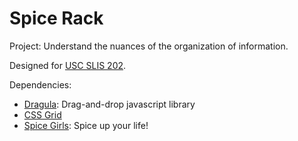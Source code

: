 # Spice Rack

Project: Understand the nuances of the organization of information.

Designed for [USC SLIS 202](http://bulletin.sc.edu/preview_course_nopop.php?catoid=5&coid=8290).

Dependencies:
- [Dragula](https://github.com/bevacqua/dragula): Drag-and-drop javascript library
- [CSS Grid](https://developer.mozilla.org/en-US/docs/Web/CSS/CSS_Grid_Layout)
- [Spice Girls](https://www.youtube.com/watch?v=9wfpXI5PKlw): Spice up your life!
